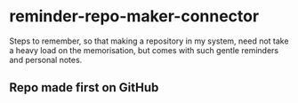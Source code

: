 # reminder-repo-maker-connector

Steps to remember, so that making a repository in my system, need not take a heavy load on the memorisation, but comes with such gentle reminders and personal notes.

## Repo made first on GitHub
